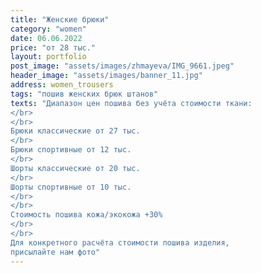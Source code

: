 ```yaml
---
title: "Женские брюки"
category: "women"
date: 06.06.2022
price: "от 28 тыс."
layout: portfolio
post_image: "assets/images/zhmayeva/IMG_9661.jpeg"
header_image: "assets/images/banner_11.jpg"
address: women_trousers
tags: "пошив женских брюк штанов"
texts: "Диапазон цен пошива без учёта стоимости ткани:
</br>
</br>
Брюки классические от 27 тыс.
</br>
Брюки спортивные от 12 тыс.
</br>
Шорты классические от 20 тыс.
</br>
Шорты спортивные от 10 тыс.
</br>
</br>
Стоимость пошива кожа/экокожа +30%
</br>
</br>
Для конкретного расчёта стоимости пошива изделия,
присылайте нам фото"
---
```


